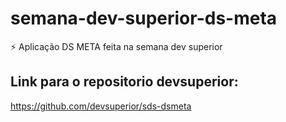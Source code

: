 # semana-dev-superior-ds-meta
⚡ Aplicação DS META feita na semana dev superior

## Link para o repositorio devsuperior: 
https://github.com/devsuperior/sds-dsmeta

